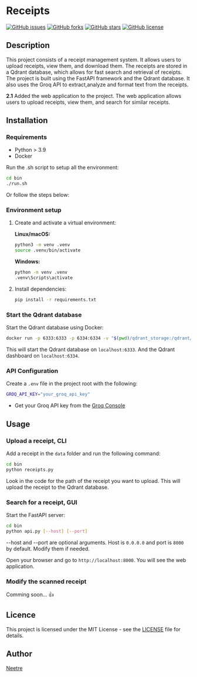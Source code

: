 # Receipts

[![GitHub issues](https://img.shields.io/github/issues/Neetre/receipts)](https://github.com/Neetre/receipts/issues)
[![GitHub forks](https://img.shields.io/github/forks/Neetre/receipts)](https://github.com/Neetre/receipts/network)
[![GitHub stars](https://img.shields.io/github/stars/Neetre/receipts)](https://github.com/Neetre/receipts/stargazers)
[![GitHub license](https://img.shields.io/github/license/Neetre/receipts)](https://github.com/Neetre/receipts/blob/main/LICENSE)

## Description

This project consists of a receipt management system. It allows users to upload receipts, view them, and download them. The receipts are stored in a Qdrant database, which allows for fast search and retrieval of receipts. The project is built using the FastAPI framework and the Qdrant database.
It also uses the Groq API to extract,analyze and format text from the receipts.

**2.1**
Added the web application to the project. The web application allows users to upload receipts, view them, and search for similar receipts.

## Installation

### Requirements

- Python > 3.9
- Docker

Run the .sh script to setup all the environment:

   ```bash
   cd bin
   ./run.sh
   ```

Or follow the steps below:

### Environment setup

1. Create and activate a virtual environment:

   **Linux/macOS:**

   ```bash
   python3 -m venv .venv
   source .venv/bin/activate
   ```

   **Windows:**

    ```bash
   python -m venv .venv
   .venv\Scripts\activate
   ```

2. Install dependencies:

   ```bash
   pip install -r requirements.txt
   ```

### Start the Qdrant database

Start the Qdrant database using Docker:

```bash
docker run -p 6333:6333 -p 6334:6334 -v "$(pwd)/qdrant_storage:/qdrant/storage:z" qdrant/qdrant
```

This will start the Qdrant database on `localhost:6333`.
And the Qdrant dashboard on `localhost:6334`.

### API Configuration

Create a `.env` file in the project root with the following:

```bash
GROQ_API_KEY="your_groq_api_key"
```

- Get your Groq API key from the [Groq Console](https://console.groq.com/playground)

## Usage

### Upload a receipt, CLI

Add a receipt in the `data` folder and run the following command:

```bash
cd bin
python receipts.py
```

Look in the code for the path of the receipt you want to upload.
This will upload the receipt to the Qdrant database.

### Search for a receipt, GUI

Start the FastAPI server:

```bash
cd bin
python api.py [--host] [--port]
```

--host and --port are optional arguments. Host is `0.0.0.0` and port is `8000` by default.
Modify them if needed.

Open your browser and go to `http://localhost:8000`. You will see the web application.

### Modify the scanned receipt

Comming soon... :thumbsup:

## Licence

This project is licensed under the MIT License - see the [LICENSE](LICENSE) file for details.

## Author

[Neetre](https://github.com/Neetre)

